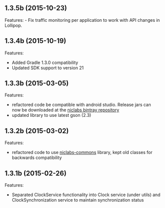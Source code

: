 ## 1.3.5b (2015-10-23)

Features:
    - Fix traffic monitoring per application to work with API changes in Lollipop.

## 1.3.4b (2015-10-19)

Features:
  - Added Gradle 1.3.0 compatibility
  - Updated SDK support to version 21

## 1.3.3b (2015-03-05)

Features:
  - refactored code be compatible with android studio. Release jars can now be downloaded at the [niclabs bintray repository](https://bintray.com/niclabs-cl/maven/adkintun-mobile-middleware/1.3.3b/view)
  - updated library to use latest gson (2.3)

## 1.3.2b (2015-03-02)

Features:

  - refactored code to use [niclabs-commons](https://github.com/niclabs/commons-android) library, kept old classes for backwards compatibility


## 1.3.1b (2015-02-26)

Features:

  - Separated ClockService functionality into Clock service (under utils) and ClockSynchronization service to maintain synchronization status
